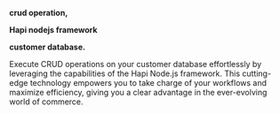 __crud operation,__

__Hapi nodejs framework__

__customer database.__

Execute CRUD operations on your customer database effortlessly by leveraging the capabilities of the Hapi Node.js framework. This cutting-edge technology empowers you to take charge of your workflows and maximize efficiency, giving you a clear advantage in the ever-evolving world of commerce.
